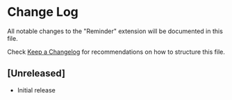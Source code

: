 # Change Log

All notable changes to the "Reminder" extension will be documented in this file.

Check [Keep a Changelog](http://keepachangelog.com/) for recommendations on how to structure this file.

## [Unreleased]

- Initial release